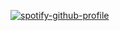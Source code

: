 <!--<img src="https://media.giphy.com/media/FPbnShq1h1IS5FQyPD/giphy.gif" width="200" height="130">
<img src="https://media.giphy.com/media/ddGQkTvDRrSv9MHqBf/giphy.gif">
<img src="https://media.giphy.com/media/9tA6H1madRvUc/giphy.gif">

<img src="https://media.giphy.com/media/FPbnShq1h1IS5FQyPD/giphy.gif" width="200" height="130">
<img src="https://media.giphy.com/media/26tnf4N1UU76oOAHm/giphy.gif">
-->

[![spotify-github-profile](https://spotify-github-profile.vercel.app/api/view?uid=12149768962&cover_image=true&theme=novatorem&show_offline=true&background_color=141010&interchange=false&bar_color=27262b&bar_color_cover=true)](https://spotify-github-profile.vercel.app/api/view?uid=12149768962&redirect=true)


<!--
**jsafe00/jsafe00** is a ✨ _special_ ✨ repository because its `README.md` (this file) appears on your GitHub profile.

Here are some ideas to get you started:

- 🔭 I’m currently working on ...
- 🌱 I’m currently learning ...
- 👯 I’m looking to collaborate on ...
- 🤔 I’m looking for help with ...
- 💬 Ask me about ...
- 📫 How to reach me: ...
- 😄 Pronouns: ...
- ⚡ Fun fact: ...
-->
